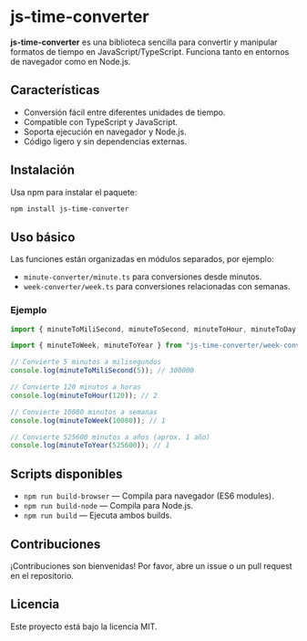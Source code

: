 # js-time-converter

**js-time-converter** es una biblioteca sencilla para convertir y manipular formatos de tiempo en JavaScript/TypeScript. Funciona tanto en entornos de navegador como en Node.js.

## Características

-   Conversión fácil entre diferentes unidades de tiempo.
-   Compatible con TypeScript y JavaScript.
-   Soporta ejecución en navegador y Node.js.
-   Código ligero y sin dependencias externas.

## Instalación

Usa npm para instalar el paquete:

```bash
npm install js-time-converter
```

## Uso básico

Las funciones están organizadas en módulos separados, por ejemplo:

-   `minute-converter/minute.ts` para conversiones desde minutos.
-   `week-converter/week.ts` para conversiones relacionadas con semanas.

### Ejemplo

```ts
import { minuteToMiliSecond, minuteToSecond, minuteToHour, minuteToDay } from "js-time-converter/minute-converter/minute";

import { minuteToWeek, minuteToYear } from "js-time-converter/week-converter/week";

// Convierte 5 minutos a milisegundos
console.log(minuteToMiliSecond(5)); // 300000

// Convierte 120 minutos a horas
console.log(minuteToHour(120)); // 2

// Convierte 10080 minutos a semanas
console.log(minuteToWeek(10080)); // 1

// Convierte 525600 minutos a años (aprox. 1 año)
console.log(minuteToYear(525600)); // 1
```

## Scripts disponibles

-   `npm run build-browser` — Compila para navegador (ES6 modules).
-   `npm run build-node` — Compila para Node.js.
-   `npm run build` — Ejecuta ambos builds.

## Contribuciones

¡Contribuciones son bienvenidas! Por favor, abre un issue o un pull request en el repositorio.

## Licencia

Este proyecto está bajo la licencia MIT.

